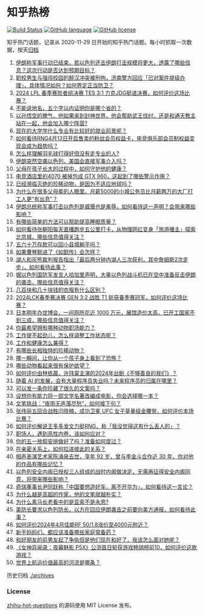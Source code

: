 # 知乎热榜
[![Build Status](https://github.com/ToWeLong/zhihu-hot-questions/workflows/CI/badge.svg)](https://github.com/ToWeLong/zhihu-hot-questions/actions)
[![GitHub language](https://img.shields.io/badge/language-golang-orange.svg)](https://golang.org/)
[![GitHub license](https://img.shields.io/github/license/ToWeLong/zhihu-hot-questions)](https://github.com/ToWeLong/zhihu-hot-questions/blob/main/LICENSE)

知乎热门话题，记录从 2020-11-29 日开始的知乎热门话题。每小时抓取一次数据，按天[归档](./archives)

<!-- BEGIN -->

1. [伊朗称军事行动已结束，若以色列还击伊朗打击规模将更大，透露了哪些信息？这次行动是否达到预期目标？](https://www.zhihu.com/question/652916024)
1. [职校男生与强闯校园的醉汉冲突被刑拘，济南警方回应「已对案件提级办理」，具体情况如何？如何界定正当防卫？](https://www.zhihu.com/question/652886282)
1. [2024 LPL 春季赛败者组决赛 TES 3:1 力克JDG挺进决赛，如何评价这场比赛？](https://www.zhihu.com/question/652919267)
1. [不能说地名，五个字以内证明你是哪个省的？](https://www.zhihu.com/question/652754513)
1. [以孙悟空的脾气，他如果来到封神世界，他会帮助武王伐纣，还是和通天教主站在一起，他会加入哪个阵营?](https://www.zhihu.com/question/651828802)
1. [现在的大学学什么专业有比较好的就业前景呢？](https://www.zhihu.com/question/580780947)
1. [如何看待RNG4月13日开启售卖的粉丝会员权益卡，电竞俱乐部会员制权益变现会成为趋势吗？](https://www.zhihu.com/question/652837025)
1. [怎么样理解羽毛球打得好但没有走专业的人?](https://www.zhihu.com/question/651684669)
1. [伊朗突然空袭以色列，美国会直接军事介入吗？](https://www.zhihu.com/question/652882153)
1. [父母在孩子长大的过程中，如何守护他的健康？](https://www.zhihu.com/question/652801776)
1. [电竞酒店里的4070 被掉包成 GTX 960，这起到了哪些警示作用？](https://www.zhihu.com/question/652676058)
1. [已经濒临灭绝的珍稀动物，是因为不适应地球吗？](https://www.zhihu.com/question/652814709)
1. [为什么在很多父母辈的人眼里，月薪5000的小城公务员比月薪两万的大厂打工人更“有出息”？](https://www.zhihu.com/question/652468831)
1. [伊朗总统称军事打击以色列是威慑也是羞辱，如何看待这一声明？会带来哪些影响？](https://www.zhihu.com/question/652921302)
1. [有哪些简单的方法可以帮助提高睡眠质量？](https://www.zhihu.com/question/652913928)
1. [如何看待张朝阳每天直播跑步五公里打卡，从物理网红变身「旅游播主」探索北京城，哪些信息值得关注？](https://www.zhihu.com/question/652837081)
1. [五六十万存款可以回小县城躺平吗？](https://www.zhihu.com/question/652529386)
1. [如果曹琴默进了《如懿传》会怎样？](https://www.zhihu.com/question/652644184)
1. [湖人和灰熊裁判报告指出「最后两分钟内湖人三次获利，其中詹姆斯2次走步」，如何看待此事？](https://www.zhihu.com/question/652897975)
1. [据以色列国防军发言人哈加里声明，大量以色列战斗机已在空中准备反击伊朗的袭击，哪些信息值得关注？](https://www.zhihu.com/question/652882143)
1. [几百块和几十块钱的衣服有什么区别？](https://www.zhihu.com/question/652883120)
1. [2024LCK春季赛决赛 GEN 3:2 战胜 T1 斩获春季赛冠军，如何评价这场比赛？](https://www.zhihu.com/question/652914502)
1. [日本明年办世博会，一间厕所花近 1000 万元，展馆造价太高，已开工国家不到三成，哪些信息值得关注？](https://www.zhihu.com/question/652840430)
1. [你最希望拥有哪种动物职场能力？](https://www.zhihu.com/question/652803080)
1. [工作提不起劲儿，怎么样调整工作状态呢？](https://www.zhihu.com/question/652885487)
1. [工作和健康怎么兼得？](https://www.zhihu.com/question/652886510)
1. [有哪些长相独特的珍稀动物？](https://www.zhihu.com/question/652851264)
1. [哪一瞬间，让你从一个孩子身上看到了恐怖？](https://www.zhihu.com/question/650225612)
1. [哪些动物看起来很有保护欲望？](https://www.zhihu.com/question/652914454)
1. [如何评价由林依晨、许玮甯主演的2024年台剧《不够善良的我们》？](https://www.zhihu.com/question/651525858)
1. [随着 AI 的发展，会有大量程序员失业吗？未来程序员的归属在哪里？](https://www.zhihu.com/question/652005915)
1. [可以发一条你珍藏了很久的文案吗？](https://www.zhihu.com/question/652538239)
1. [设想你有能力将一部文学名著改编成电影，你会选择哪一本？](https://www.zhihu.com/question/652524787)
1. [文笔挑战：“夜雨无声落尽愁”，如何接下句？](https://www.zhihu.com/question/652792719)
1. [张伟丽五回合战胜闫晓楠，成功卫冕 UFC 女子草量级金腰带，如何评价本场比赛？](https://www.zhihu.com/question/652905050)
1. [如何评价解说王多多发文力挺RNG，称「我没觉得这有什么丢人的」？](https://www.zhihu.com/question/652802240)
1. [职场人，遇到恶性内卷，该如何应对？](https://www.zhihu.com/question/652887597)
1. [你的五一放假安排做好了吗？准备如何度过？](https://www.zhihu.com/question/652799922)
1. [在亲密关系上，如何拉进彼此的关系？](https://www.zhihu.com/question/652739488)
1. [相声表演艺术家陈涌泉去世，享年 92 岁，曾与李金斗合作近 30 年，你对他的作品有哪些记忆？](https://www.zhihu.com/question/652918317)
1. [以色列安全内阁已授权三人组成的战时内阁做决定，无需再征得安全内阁同意，将带来哪些影响？](https://www.zhihu.com/question/652885459)
1. [奇瑞董事长尹同跃称「中国要想造好车，离不开华为」，如何看待这一言论？](https://www.zhihu.com/question/652686161)
1. [为什么越是高超的作家，他的文笔就越朴实？](https://www.zhihu.com/question/652720794)
1. [为什么素马长老看中的是亚索不是永恩?](https://www.zhihu.com/question/573008854)
1. [美防长要求以色列防长，以方在回应伊朗袭击之前要向美方通报，如何看待此事？](https://www.zhihu.com/question/652888290)
1. [如何评价2024年4月佳能RF 50/1.8涨价至4000元附近？](https://www.zhihu.com/question/652839498)
1. [新手妈妈们，都应该准备哪些家庭常备药？](https://www.zhihu.com/question/652801868)
1. [和好朋友的前男友起了争执但是他们现在和好了，我该怎么面对她呢？](https://www.zhihu.com/question/640583928)
1. [《女神异闻录：夜幕魅影 P5X》公测首日斩获游戏畅销榜前10，如何评价这款游戏？](https://www.zhihu.com/question/652746339)
1. [世界上航运价值最高的河流是哪条？](https://www.zhihu.com/question/610461089)

<!-- END -->

历史归档 [./archives](./archives)


### License
[zhihu-hot-questions](https://github.com/towelong/zhihu-hot-questions) 的源码使用 MIT License 发布。